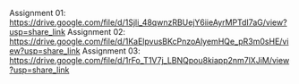 Assignment 01: https://drive.google.com/file/d/1Sjli_48qwnzRBUejY6iieAyrMPTdI7aG/view?usp=share_link
Assignment 02: https://drive.google.com/file/d/1KaElpvusBKcPnzoAlyemHQe_pR3m0sHE/view?usp=share_link
Assignment 03: https://drive.google.com/file/d/1rFo_T1V7j_LBNQpou8kiapp2nm7lXJiM/view?usp=share_link
